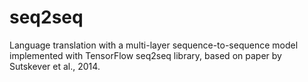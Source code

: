 # seq2seq
Language translation with a multi-layer sequence-to-sequence model implemented with TensorFlow seq2seq library, based on paper by Sutskever et al., 2014.
